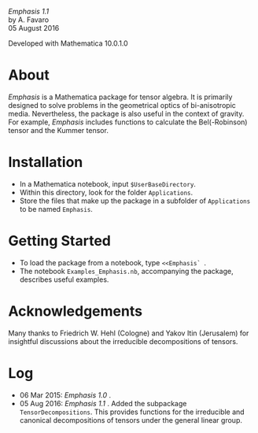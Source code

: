 *Emphasis 1.1*  
by A. Favaro  
05 August 2016

Developed with Mathematica 10.0.1.0

# About 
*Emphasis* is a Mathematica package for tensor algebra. It is primarily designed to solve problems in the geometrical optics of bi-anisotropic media. Nevertheless, the package is also useful in the context of gravity. For example, *Emphasis* includes functions to calculate the Bel(-Robinson) tensor and the Kummer tensor.

# Installation 
* In a Mathematica notebook, input `$UserBaseDirectory`.
* Within this directory, look for the folder `Applications`.
* Store the files that make up the package in a subfolder of `Applications` to be named `Emphasis`.      

# Getting Started 
* To load the package from a notebook, type ``<<Emphasis` ``.
* The notebook `Examples_Emphasis.nb`, accompanying the package, describes useful examples. 

# Acknowledgements 
Many thanks to Friedrich W. Hehl (Cologne) and Yakov Itin (Jerusalem) for insightful discussions about the irreducible decompositions of tensors.

# Log 
* 06 Mar 2015: *Emphasis 1.0* .
* 05 Aug 2016: *Emphasis 1.1* . Added the subpackage `TensorDecompositions`. This provides functions for the irreducible and canonical decompositions of tensors under the general linear group.
